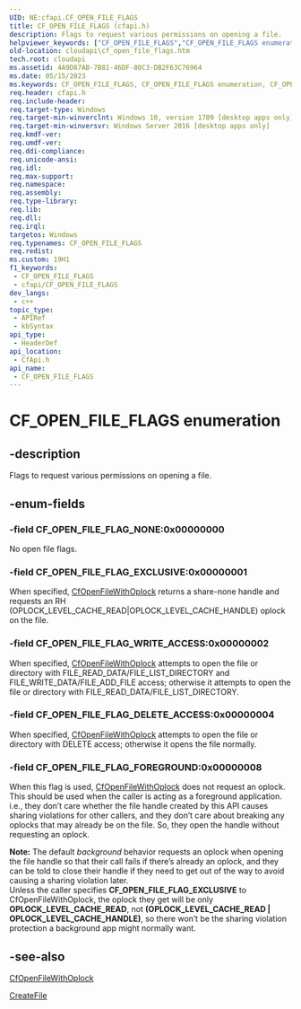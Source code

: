 ```yaml
---
UID: NE:cfapi.CF_OPEN_FILE_FLAGS
title: CF_OPEN_FILE_FLAGS (cfapi.h)
description: Flags to request various permissions on opening a file.
helpviewer_keywords: ["CF_OPEN_FILE_FLAGS","CF_OPEN_FILE_FLAGS enumeration","CF_OPEN_FILE_FLAG_DELETE_ACCESS","CF_OPEN_FILE_FLAG_EXCLUSIVE","CF_OPEN_FILE_FLAG_NONE","CF_OPEN_FILE_FLAG_WRITE_ACCESS","cfapi/CF_OPEN_FILE_FLAGS","cfapi/CF_OPEN_FILE_FLAG_DELETE_ACCESS","cfapi/CF_OPEN_FILE_FLAG_EXCLUSIVE","cfapi/CF_OPEN_FILE_FLAG_NONE","cfapi/CF_OPEN_FILE_FLAG_WRITE_ACCESS","cloudApi.cf_open_file_flags"]
old-location: cloudapi\cf_open_file_flags.htm
tech.root: cloudapi
ms.assetid: 4A9D87AB-7B81-46DF-80C3-DB2F63C76964
ms.date: 05/15/2023
ms.keywords: CF_OPEN_FILE_FLAGS, CF_OPEN_FILE_FLAGS enumeration, CF_OPEN_FILE_FLAG_DELETE_ACCESS, CF_OPEN_FILE_FLAG_EXCLUSIVE, CF_OPEN_FILE_FLAG_NONE, CF_OPEN_FILE_FLAG_WRITE_ACCESS, cfapi/CF_OPEN_FILE_FLAGS, cfapi/CF_OPEN_FILE_FLAG_DELETE_ACCESS, cfapi/CF_OPEN_FILE_FLAG_EXCLUSIVE, cfapi/CF_OPEN_FILE_FLAG_NONE, cfapi/CF_OPEN_FILE_FLAG_WRITE_ACCESS, cloudApi.cf_open_file_flags
req.header: cfapi.h
req.include-header: 
req.target-type: Windows
req.target-min-winverclnt: Windows 10, version 1709 [desktop apps only]
req.target-min-winversvr: Windows Server 2016 [desktop apps only]
req.kmdf-ver: 
req.umdf-ver: 
req.ddi-compliance: 
req.unicode-ansi: 
req.idl: 
req.max-support: 
req.namespace: 
req.assembly: 
req.type-library: 
req.lib: 
req.dll: 
req.irql: 
targetos: Windows
req.typenames: CF_OPEN_FILE_FLAGS
req.redist: 
ms.custom: 19H1
f1_keywords:
 - CF_OPEN_FILE_FLAGS
 - cfapi/CF_OPEN_FILE_FLAGS
dev_langs:
 - c++
topic_type:
 - APIRef
 - kbSyntax
api_type:
 - HeaderDef
api_location:
 - CfApi.h
api_name:
 - CF_OPEN_FILE_FLAGS
---
```


# CF_OPEN_FILE_FLAGS enumeration

## -description

Flags to request various permissions on opening a file.

## -enum-fields

### -field CF_OPEN_FILE_FLAG_NONE:0x00000000

No open file flags.

### -field CF_OPEN_FILE_FLAG_EXCLUSIVE:0x00000001

When specified, [CfOpenFileWithOplock](nf-cfapi-cfopenfilewithoplock.md) returns a share-none handle and requests an RH (OPLOCK_LEVEL_CACHE_READ\|OPLOCK_LEVEL_CACHE_HANDLE) oplock on the file.

### -field CF_OPEN_FILE_FLAG_WRITE_ACCESS:0x00000002

When specified, [CfOpenFileWithOplock](nf-cfapi-cfopenfilewithoplock.md) attempts to open the file or directory with FILE_READ_DATA/FILE_LIST_DIRECTORY and FILE_WRITE_DATA/FILE_ADD_FILE access; otherwise it attempts to open the file or directory with FILE_READ_DATA/FILE_LIST_DIRECTORY.

### -field CF_OPEN_FILE_FLAG_DELETE_ACCESS:0x00000004

When specified, [CfOpenFileWithOplock](nf-cfapi-cfopenfilewithoplock.md) attempts to open the file or directory with DELETE access; otherwise it opens the file normally.

### -field CF_OPEN_FILE_FLAG_FOREGROUND:0x00000008

When this flag is used, [CfOpenFileWithOplock](nf-cfapi-cfopenfilewithoplock.md) does not request an oplock. This should be used when the caller is acting as a foreground application. i.e., they don’t care whether the file handle created by this API causes sharing violations for other callers, and they don’t care about breaking any oplocks that may already be on the file. So, they open the handle without requesting an oplock.

**Note:** The default *background* behavior requests an oplock when opening the file handle so that their call fails if there’s already an oplock, and they can be told to close their handle if they need to get out of the way to avoid causing a sharing violation later.<br/>Unless the caller specifies **CF_OPEN_FILE_FLAG_EXCLUSIVE** to CfOpenFileWithOplock, the oplock they get will be only **OPLOCK_LEVEL_CACHE_READ**, not **(OPLOCK_LEVEL_CACHE_READ \| OPLOCK_LEVEL_CACHE_HANDLE)**, so there won’t be the sharing violation protection a background app might normally want.

## -see-also

[CfOpenFileWithOplock](nf-cfapi-cfopenfilewithoplock.md)

[CreateFile](../fileapi/nf-fileapi-createfilea.md)
